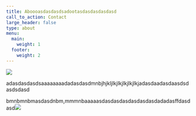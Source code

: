 ```yaml
---
title: Aboooasdasdasdsadootasdasdasdasdasd
call_to_action: Contact
large_header: false
type: about
menu:
  main:
    weight: 1
  footer:
    weight: 2
---
```

![](/uploads/cinnamon-1.jpeg)

adasdasdasdsaaaaaaaadadasdasdmnbjhjkljlkjlkjlkjlkjlkjadasdaadasdaasdsdasdsdasd

bmnbmnbmasdasdnbm,mmmnbaaaaasdasdasdasdasdasdasdadadasffdasdasd![](/uploads/paprika.jpg)